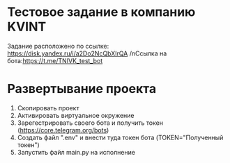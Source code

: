 # Тестовое задание в компанию KVINT 
Задание расположено по ссылке: https://disk.yandex.ru/i/a2Do2NcQbXIrQA
/nСсылка на бота:https://t.me/TNIVK_test_bot
# Развертывание проекта 
1. Скопировать проект
2. Активировать виртуальное окружение
3. Зарегестрировать своего бота и получить токен (https://core.telegram.org/bots)
4. Создать файл ".env" и внести туда токен бота (TOKEN="Полученный токен")
5. Запустить файл main.py на исполнение 

